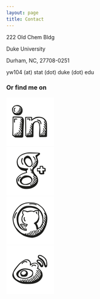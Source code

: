 ```yaml
---
layout: page
title: Contact
---
```


<div class="jumbotron1">
<div class="container-home">
<p>222 Old Chem Bldg</p>
<p>Duke University</p>
<p>Durham, NC, 27708-0251</p>
<p>yw104 (at) stat (dot) duke (dot) edu<p>
</div>
</div>
<div class="jumbotron1">
<div class="container-home">
  <h3>Or find me on</h3>
    <div class="soci-logo">
      <a href="https://www.linkedin.com/in/ericyewang"><img id="link" src="/asset/linkedin_128_128.png" alt="linkedin"></a></div>
    <div class="soci-logo">
    <a href="https://plus.google.com/101432152708144293021"><img id="goog" src="/asset/googleplus_128_128.png" alt="google plus"></a></div>
    <div class="soci-logo">
    <a href="https://github.com/ericyewang"><img id="git" src="/asset/github_128_128.png" alt="github"></a></div>
    <div class="soci-logo">
    <a href="http://weibo.com/morning1night"><img id="sina" src="/asset/sinablogweibo_128_128.png" alt="sinablogweibo"></a></div>
  </div>
  </div>
